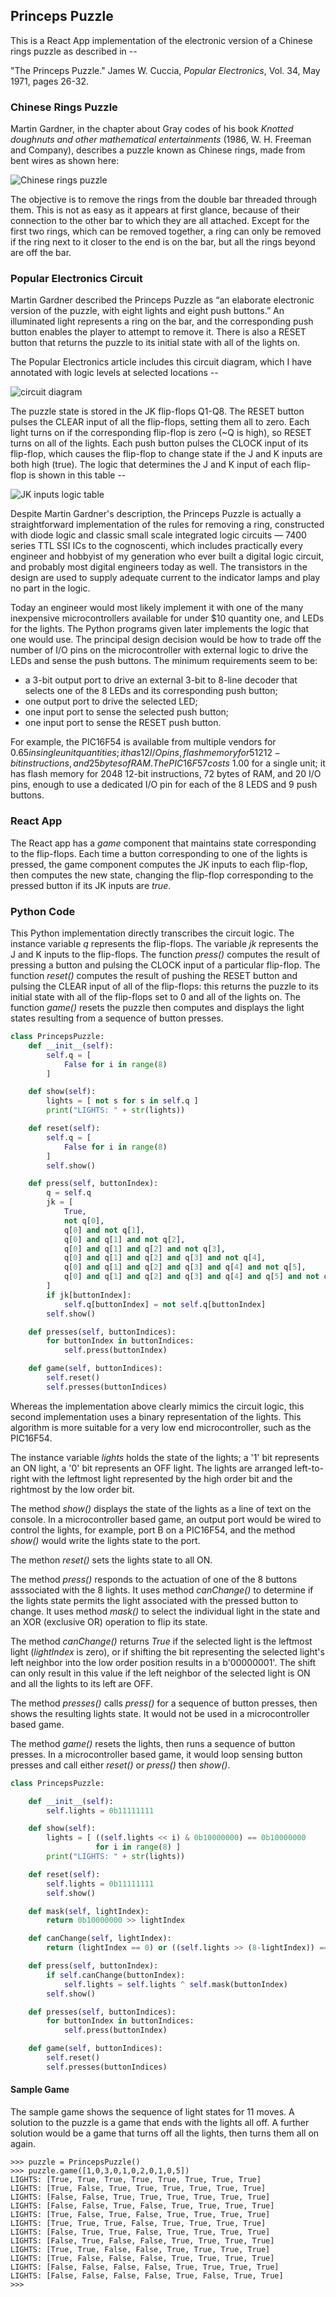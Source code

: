 ## Princeps Puzzle

This is a React App implementation of the electronic version of a Chinese rings puzzle as described in --

"The Princeps Puzzle." James W. Cuccia, *Popular Electronics*, Vol. 34, May 1971, pages 26-32.

### Chinese Rings Puzzle

Martin Gardner, in the chapter about Gray codes of his book *Knotted doughnuts and other mathematical entertainments* (1986, W. H. Freeman and Company), describes a puzzle known as Chinese rings, made from bent wires as shown here:

![Chinese rings puzzle](https://github.com/sigfredonin/react-app-princeps-puzzle/blob/master/chinese-rings.jpg "Chinese rings puzzle")

The objective is to remove the rings from the double bar threaded through them. This is not as easy as it appears at first glance, because of their connection to the other bar to which they are all attached. Except for the first two rings, which can be removed together, a ring can only be removed if the ring next to it closer to the end is on the bar, but all the rings beyond are off the bar.

### Popular Electronics Circuit

Martin Gardner described the Princeps Puzzle as “an elaborate electronic version of the puzzle, with eight lights and eight push buttons.” An illuminated light represents a ring on the bar, and the corresponding push button enables the player to attempt to remove it.  There is also a RESET button that returns the puzzle to its initial state with all of the lights on.

The Popular Electronics article includes this circuit diagram, which I have annotated with logic levels at selected locations --

![circuit diagram](https://github.com/sigfredonin/react-app-princeps-puzzle/blob/master/circuit-diagram.jpg "Princeps Puzzle circuit")

The puzzle state is stored in the JK flip-flops Q1-Q8.  The RESET button pulses the CLEAR input of all the flip-flops, setting them all to zero.  Each light turns on if the corresponding flip-flop is zero (~Q is high), so RESET turns on all of the lights.  Each push button pulses the CLOCK input of its flip-flop, which causes the flip-flop to change state if the J and K inputs are both high (true).  The logic that determines the J and K input of each flip-flop is shown in this table --

![JK inputs logic table](https://github.com/sigfredonin/react-app-princeps-puzzle/blob/master/JK-inputs.png "JK Inputs Table")

Despite Martin Gardner's description, the Princeps Puzzle is actually a straightforward implementation of the rules for removing a ring, constructed with diode logic and classic small scale integrated logic circuits — 7400 series TTL SSI ICs to the cognoscenti, which includes practically every engineer and hobbyist of my generation who ever built a digital logic circuit, and probably most digital engineers today as well. The transistors in the design are used to supply adequate current to the indicator lamps and play no part in the logic.

Today an engineer would most likely implement it with one of the many inexpensive microcontrollers available for under $10 quantity one, and LEDs for the lights. The Python programs given later implements the logic that one would use.  The principal design decision would be how to trade off the number of I/O pins on the microcontroller with external logic to drive the LEDs and sense the push buttons.  The minimum requirements seem to be:

* a 3-bit output port to drive an external 3-bit to 8-line decoder that selects one of the 8 LEDs and its corresponding push button;
* one output port to drive the selected LED;
* one input port to sense the selected push button;
* one input port to sense the RESET push button.

For example, the PIC16F54 is available from multiple vendors for $0.65 in single unit quantities; it has 12 I/O pins, flash memory for 512 12-bit instructions, and 25 bytes of RAM.  The PIC16F57 costs ~$1.00 for a single unit; it has flash memory for 2048 12-bit instructions, 72 bytes of RAM, and 20 I/O pins, enough to use a dedicated I/O pin for each of the 8 LEDS and 9 push buttons.

### React App

The React app has a *game* component that maintains state corresponding to the flip-flops.  Each time a button corresponding to one of the lights is pressed, the game component computes the JK inputs to each flip-flop, then computes the new state, changing the flip-flop corresponding to the pressed button if its JK inputs are *true*.

### Python Code

This Python implementation directly transcribes the circuit logic. The instance variable *q* represents the flip-flops. The variable *jk* represents the J and K inputs to the flip-flops. The function *press()* computes the result of pressing a button and pulsing the CLOCK input of a particular flip-flop. The function *reset()* computes the result of pushing the RESET button and pulsing the CLEAR input of all of the flip-flops: this returns the puzzle to its initial state with all of the flip-flops set to 0 and all of the lights on. The function *game()* resets the puzzle then computes and displays the light states resulting from a sequence of button presses.

```python
class PrincepsPuzzle:
    def __init__(self):
        self.q = [
            False for i in range(8)
        ]

    def show(self):
        lights = [ not s for s in self.q ]
        print("LIGHTS: " + str(lights))

    def reset(self):
        self.q = [
            False for i in range(8)
        ]
        self.show()

    def press(self, buttonIndex):
        q = self.q
        jk = [
            True,
            not q[0],
            q[0] and not q[1],
            q[0] and q[1] and not q[2],
            q[0] and q[1] and q[2] and not q[3],
            q[0] and q[1] and q[2] and q[3] and not q[4],
            q[0] and q[1] and q[2] and q[3] and q[4] and not q[5],
            q[0] and q[1] and q[2] and q[3] and q[4] and q[5] and not q[6],
        ]
        if jk[buttonIndex]:
            self.q[buttonIndex] = not self.q[buttonIndex]
        self.show()

    def presses(self, buttonIndices):
        for buttonIndex in buttonIndices:
            self.press(buttonIndex)

    def game(self, buttonIndices):
        self.reset()
        self.presses(buttonIndices)
```
Whereas the implementation above clearly mimics the circuit logic, this second implementation uses a binary representation of the lights.  This algorithm is more suitable for a very low end microcontroller, such as the PIC16F54.

The instance variable *lights* holds the state of the lights; a '1' bit represents an ON light, a '0' bit represents an OFF light.  The lights are arranged left-to-right with the leftmost light represented by the high order bit and the rightmost by the low order bit.

The method *show()* displays the state of the lights as a line of text on the console.  In a microcontroller based game, an output port would be wired to control the lights, for example, port B on a PIC16F54, and the method *show()* would write the lights state to the port.

The methon *reset()* sets the lights state to all ON.

The method *press()* responds to the actuation of one of the 8 buttons asssociated with the 8 lights.
It uses method *canChange()* to determine if the lights state permits the light associated with the pressed button to change.
It uses method *mask()* to select the individual light in the state and an XOR (exclusive OR) operation to flip its state.

The method *canChange()* returns *True* if the selected light is the leftmost light (*lightIndex* is zero), or if shifting the bit representing the selected light's left neighbor into the low order position results in a b'00000001'.  The shift can only result in this value if the left neighbor of the selected light is ON and all the lights to its left are OFF.

The method *presses()* calls *press()* for a sequence of button presses, then shows the resulting lights state.  It would not be used in a microcontroller based game.

The method *game()* resets the lights, then runs a sequence of button presses.
In a microcontroller based game, it would loop sensing button presses and call either *reset()* or *press()* then *show()*.

```python
class PrincepsPuzzle:

    def __init__(self):
        self.lights = 0b11111111

    def show(self):
        lights = [ ((self.lights << i) & 0b10000000) == 0b10000000
                   for i in range(8) ]
        print("LIGHTS: " + str(lights))

    def reset(self):
        self.lights = 0b11111111
        self.show()

    def mask(self, lightIndex):
        return 0b10000000 >> lightIndex

    def canChange(self, lightIndex):
        return (lightIndex == 0) or ((self.lights >> (8-lightIndex)) == 0b00000001)

    def press(self, buttonIndex):
        if self.canChange(buttonIndex):
            self.lights = self.lights ^ self.mask(buttonIndex)
        self.show()

    def presses(self, buttonIndices):
        for buttonIndex in buttonIndices:
            self.press(buttonIndex)

    def game(self, buttonIndices):
        self.reset()
        self.presses(buttonIndices)
```

#### Sample Game

The sample game shows the sequence of light states for 11 moves. A solution to the puzzle is a game that ends with the lights all off. A further solution would be a game that turns off all the lights, then turns them all on again.

```
>>> puzzle = PrincepsPuzzle()
>>> puzzle.game([1,0,3,0,1,0,2,0,1,0,5])
LIGHTS: [True, True, True, True, True, True, True, True]
LIGHTS: [True, False, True, True, True, True, True, True]
LIGHTS: [False, False, True, True, True, True, True, True]
LIGHTS: [False, False, True, False, True, True, True, True]
LIGHTS: [True, False, True, False, True, True, True, True]
LIGHTS: [True, True, True, False, True, True, True, True]
LIGHTS: [False, True, True, False, True, True, True, True]
LIGHTS: [False, True, False, False, True, True, True, True]
LIGHTS: [True, True, False, False, True, True, True, True]
LIGHTS: [True, False, False, False, True, True, True, True]
LIGHTS: [False, False, False, False, True, True, True, True]
LIGHTS: [False, False, False, False, True, False, True, True]
>>> 
```
